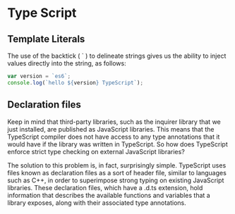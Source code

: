# Type Script

## Template Literals

The use of the backtick ( ` ) to delineate strings gives us the ability to inject values directly into the string, as follows:

```typescript
var version = `es6`;
console.log(`hello ${version} TypeScript`);
```

## Declaration files

Keep in mind that third-party libraries, such as the inquirer library that we just installed, are published as JavaScript libraries. This means that the TypeScript compiler does not have access to any type annotations that it would have if the library was written in TypeScript. So how does TypeScript enforce strict type checking on external JavaScript libraries?

The solution to this problem is, in fact, surprisingly simple. TypeScript uses files known as declaration files as a sort of header file, similar to languages such as C++, in order to superimpose strong typing on existing JavaScript libraries. These declaration files, which have a .d.ts extension, hold information that describes the available functions and variables that a library exposes, along with their associated type annotations.